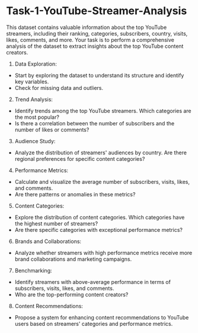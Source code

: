 # Task-1-YouTube-Streamer-Analysis
This dataset contains valuable information about the top YouTube streamers, including their ranking, categories, subscribers, country, visits, likes, comments, and more. Your task is to perform a comprehensive analysis of the dataset to extract insights about the top YouTube content creators.
1.	Data Exploration:
-	Start by exploring the dataset to understand its structure and identify key variables.
-	Check for missing data and outliers.
2.	Trend Analysis:
-	Identify trends among the top YouTube streamers. Which categories are the most popular?
-	Is there a correlation between the number of subscribers and the number of likes or comments?
3.	Audience Study:
-	Analyze the distribution of streamers' audiences by country. Are there regional preferences for       specific content categories?
4.	Performance Metrics:
-	Calculate and visualize the average number of subscribers, visits, likes, and comments.
-	Are there patterns or anomalies in these metrics?
5.	Content Categories:
-	Explore the distribution of content categories. Which categories have the highest number of        streamers?
-	Are there specific categories with exceptional performance metrics?
6.	Brands and Collaborations:
-	Analyze whether streamers with high performance metrics receive more brand collaborations and      marketing campaigns.
7.	Benchmarking:
-	Identify streamers with above-average performance in terms of subscribers, visits, likes, and comments.
-	Who are the top-performing content creators?
8.	Content Recommendations:
-	Propose a system for enhancing content recommendations to YouTube users based on streamers'    categories and performance metrics.
